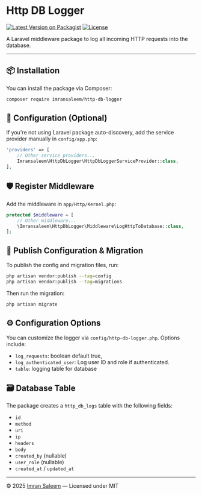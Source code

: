 # Http DB Logger

[![Latest Version on Packagist](https://img.shields.io/packagist/v/imransaleem/http-db-logger.svg)](https://packagist.org/packages/imransaleem/http-db-logger)
[![License](https://img.shields.io/packagist/l/imransaleem/http-db-logger.svg)](LICENSE)

A Laravel middleware package to log all incoming HTTP requests into the database.

---

## 📦 Installation

You can install the package via Composer:
```bash
composer require imransaleem/http-db-logger
```

## 🔧 Configuration (Optional)

If you're not using Laravel package auto-discovery, add the service provider manually in `config/app.php`:

```php
'providers' => [
    // Other service providers...
    Imransaleem\HttpDbLogger\HttpDbLoggerServiceProvider::class,
],
```

## 🛡 Register Middleware

Add the middleware in `app/Http/Kernel.php`:

```php
protected $middleware = [
    // Other middleware...
    \Imransaleem\HttpDbLogger\Middleware\LogHttpToDatabase::class,
];
```

## 🚀 Publish Configuration & Migration

To publish the config and migration files, run:

```bash
php artisan vendor:publish --tag=config
php artisan vendor:publish --tag=migrations
```

Then run the migration:

```bash
php artisan migrate
```

## ⚙️ Configuration Options

You can customize the logger via `config/http-db-logger.php`. Options include:
- `log_requests`: boolean default true,
- `log_authenticated_user`: Log user ID and role if authenticated.
- `table`: logging table for database

## 🗃 Database Table

The package creates a `http_db_logs` table with the following fields:
- `id`
- `method`
- `uri`
- `ip`
- `headers`
- `body`
- `created_by` (nullable)
- `user_role` (nullable)
- `created_at` / `updated_at`

---

© 2025 [Imran Saleem](https://github.com/imransaleem) — Licensed under MIT
